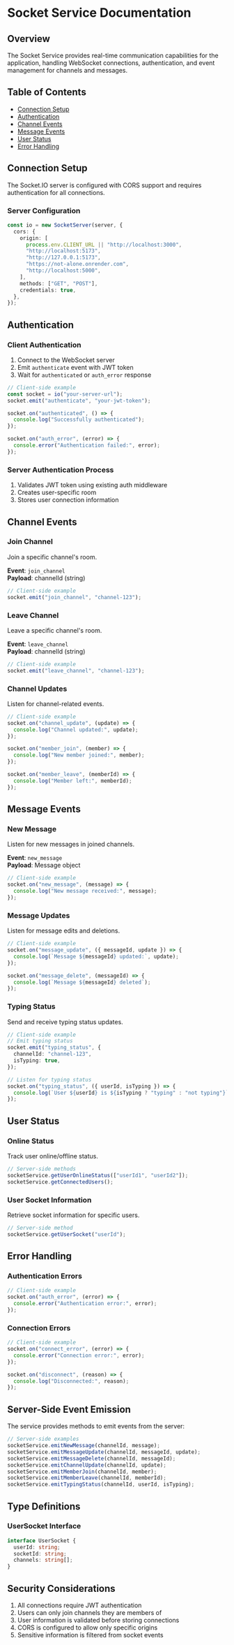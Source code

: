 # Socket Service Documentation

## Overview

The Socket Service provides real-time communication capabilities for the application, handling WebSocket connections, authentication, and event management for channels and messages.

## Table of Contents

- [Connection Setup](#connection-setup)
- [Authentication](#authentication)
- [Channel Events](#channel-events)
- [Message Events](#message-events)
- [User Status](#user-status)
- [Error Handling](#error-handling)

## Connection Setup

The Socket.IO server is configured with CORS support and requires authentication for all connections.

### Server Configuration

```typescript
const io = new SocketServer(server, {
  cors: {
    origin: [
      process.env.CLIENT_URL || "http://localhost:3000",
      "http://localhost:5173",
      "http://127.0.0.1:5173",
      "https://not-alone.onrender.com",
      "http://localhost:5000",
    ],
    methods: ["GET", "POST"],
    credentials: true,
  },
});
```

## Authentication

### Client Authentication

1. Connect to the WebSocket server
2. Emit `authenticate` event with JWT token
3. Wait for `authenticated` or `auth_error` response

```typescript
// Client-side example
const socket = io("your-server-url");
socket.emit("authenticate", "your-jwt-token");

socket.on("authenticated", () => {
  console.log("Successfully authenticated");
});

socket.on("auth_error", (error) => {
  console.error("Authentication failed:", error);
});
```

### Server Authentication Process

1. Validates JWT token using existing auth middleware
2. Creates user-specific room
3. Stores user connection information

## Channel Events

### Join Channel

Join a specific channel's room.

**Event**: `join_channel`  
**Payload**: channelId (string)

```typescript
// Client-side example
socket.emit("join_channel", "channel-123");
```

### Leave Channel

Leave a specific channel's room.

**Event**: `leave_channel`  
**Payload**: channelId (string)

```typescript
// Client-side example
socket.emit("leave_channel", "channel-123");
```

### Channel Updates

Listen for channel-related events.

```typescript
// Client-side example
socket.on("channel_update", (update) => {
  console.log("Channel updated:", update);
});

socket.on("member_join", (member) => {
  console.log("New member joined:", member);
});

socket.on("member_leave", (memberId) => {
  console.log("Member left:", memberId);
});
```

## Message Events

### New Message

Listen for new messages in joined channels.

**Event**: `new_message`  
**Payload**: Message object

```typescript
// Client-side example
socket.on("new_message", (message) => {
  console.log("New message received:", message);
});
```

### Message Updates

Listen for message edits and deletions.

```typescript
// Client-side example
socket.on("message_update", ({ messageId, update }) => {
  console.log(`Message ${messageId} updated:`, update);
});

socket.on("message_delete", (messageId) => {
  console.log(`Message ${messageId} deleted`);
});
```

### Typing Status

Send and receive typing status updates.

```typescript
// Client-side example
// Emit typing status
socket.emit("typing_status", {
  channelId: "channel-123",
  isTyping: true,
});

// Listen for typing status
socket.on("typing_status", ({ userId, isTyping }) => {
  console.log(`User ${userId} is ${isTyping ? "typing" : "not typing"}`);
});
```

## User Status

### Online Status

Track user online/offline status.

```typescript
// Server-side methods
socketService.getUserOnlineStatus(["userId1", "userId2"]);
socketService.getConnectedUsers();
```

### User Socket Information

Retrieve socket information for specific users.

```typescript
// Server-side method
socketService.getUserSocket("userId");
```

## Error Handling

### Authentication Errors

```typescript
// Client-side example
socket.on("auth_error", (error) => {
  console.error("Authentication error:", error);
});
```

### Connection Errors

```typescript
// Client-side example
socket.on("connect_error", (error) => {
  console.error("Connection error:", error);
});

socket.on("disconnect", (reason) => {
  console.log("Disconnected:", reason);
});
```

## Server-Side Event Emission

The service provides methods to emit events from the server:

```typescript
// Server-side examples
socketService.emitNewMessage(channelId, message);
socketService.emitMessageUpdate(channelId, messageId, update);
socketService.emitMessageDelete(channelId, messageId);
socketService.emitChannelUpdate(channelId, update);
socketService.emitMemberJoin(channelId, member);
socketService.emitMemberLeave(channelId, memberId);
socketService.emitTypingStatus(channelId, userId, isTyping);
```

## Type Definitions

### UserSocket Interface

```typescript
interface UserSocket {
  userId: string;
  socketId: string;
  channels: string[];
}
```

## Security Considerations

1. All connections require JWT authentication
2. Users can only join channels they are members of
3. User information is validated before storing connections
4. CORS is configured to allow only specific origins
5. Sensitive information is filtered from socket events
